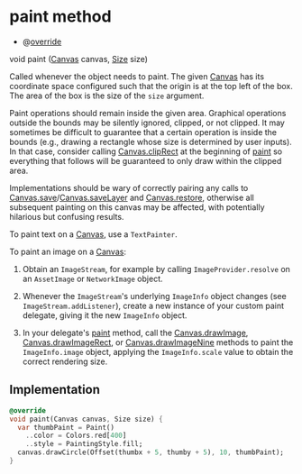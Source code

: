 


# paint method







- @[override](https://api.flutter.dev/flutter/dart-core/override-constant.html)

void paint
([Canvas](https://api.flutter.dev/flutter/dart-ui/Canvas-class.html) canvas, [Size](https://api.flutter.dev/flutter/dart-ui/Size-class.html) size)





<p>Called whenever the object needs to paint. The given <a href="https://api.flutter.dev/flutter/dart-ui/Canvas-class.html">Canvas</a> has its
coordinate space configured such that the origin is at the top left of the
box. The area of the box is the size of the <code>size</code> argument.</p>
<p>Paint operations should remain inside the given area. Graphical
operations outside the bounds may be silently ignored, clipped, or not
clipped. It may sometimes be difficult to guarantee that a certain
operation is inside the bounds (e.g., drawing a rectangle whose size is
determined by user inputs). In that case, consider calling
<a href="https://api.flutter.dev/flutter/dart-ui/Canvas/clipRect.html">Canvas.clipRect</a> at the beginning of <a href="../../components_arc/ThumbPainter/paint.md">paint</a> so everything that follows
will be guaranteed to only draw within the clipped area.</p>
<p>Implementations should be wary of correctly pairing any calls to
<a href="https://api.flutter.dev/flutter/dart-ui/Canvas/save.html">Canvas.save</a>/<a href="https://api.flutter.dev/flutter/dart-ui/Canvas/saveLayer.html">Canvas.saveLayer</a> and <a href="https://api.flutter.dev/flutter/dart-ui/Canvas/restore.html">Canvas.restore</a>, otherwise all
subsequent painting on this canvas may be affected, with potentially
hilarious but confusing results.</p>
<p>To paint text on a <a href="https://api.flutter.dev/flutter/dart-ui/Canvas-class.html">Canvas</a>, use a <code>TextPainter</code>.</p>
<p>To paint an image on a <a href="https://api.flutter.dev/flutter/dart-ui/Canvas-class.html">Canvas</a>:</p>
<ol>
<li>
<p>Obtain an <code>ImageStream</code>, for example by calling <code>ImageProvider.resolve</code>
on an <code>AssetImage</code> or <code>NetworkImage</code> object.</p>
</li>
<li>
<p>Whenever the <code>ImageStream</code>'s underlying <code>ImageInfo</code> object changes
(see <code>ImageStream.addListener</code>), create a new instance of your custom
paint delegate, giving it the new <code>ImageInfo</code> object.</p>
</li>
<li>
<p>In your delegate's <a href="../../components_arc/ThumbPainter/paint.md">paint</a> method, call the <a href="https://api.flutter.dev/flutter/dart-ui/Canvas/drawImage.html">Canvas.drawImage</a>,
<a href="https://api.flutter.dev/flutter/dart-ui/Canvas/drawImageRect.html">Canvas.drawImageRect</a>, or <a href="https://api.flutter.dev/flutter/dart-ui/Canvas/drawImageNine.html">Canvas.drawImageNine</a> methods to paint the
<code>ImageInfo.image</code> object, applying the <code>ImageInfo.scale</code> value to
obtain the correct rendering size.</p>
</li>
</ol>



## Implementation

```dart
@override
void paint(Canvas canvas, Size size) {
  var thumbPaint = Paint()
    ..color = Colors.red[400]
    ..style = PaintingStyle.fill;
  canvas.drawCircle(Offset(thumbx + 5, thumby + 5), 10, thumbPaint);
}
```







